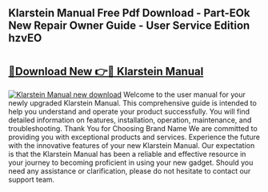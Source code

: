 ## Klarstein Manual Free Pdf Download - Part-EOk New Repair Owner Guide - User Service Edition hzvEO

# <h2><a href="http://cf1213.oget.top/?id=Klarstein+Manual">🔗Download New 👉🔴 Klarstein Manual</a></h2>

[![Klarstein Manual new download](https://i.imgur.com/5g1atiW.png)](http://cf1213.oget.top/?id=Klarstein+Manual)
Welcome to the user manual for your newly upgraded Klarstein Manual. This comprehensive guide is intended to help you understand and operate your product successfully. You will find detailed information on features, installation, operation, maintenance, and troubleshooting. Thank You for Choosing Brand Name We are committed to providing you with exceptional products and services. Experience the future with the innovative features of your new Klarstein Manual. Our expectation is that the Klarstein Manual has been a reliable and effective resource in your journey to becoming proficient in using your new gadget. Should you need any assistance or clarification, please do not hesitate to contact our support team.
